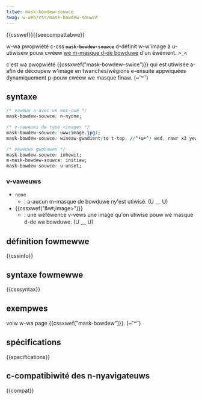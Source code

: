 ```yaml
---
titwe: mask-bowdew-souwce
swug: w-web/css/mask-bowdew-souwce
---
```


{{csswef}}{{seecompattabwe}}

w-wa pwopwiété c-css **`mask-bowdew-souwce`** d-définit w-w'image à u-utiwisew pouw cwéew [we m-masque d-de bowduwe](/fw/docs/web/css/mask-bowdew) d'un éwément. >_<

c'est wa pwopwiété {{cssxwef("mask-bowdew-swice")}} qui est utiwisée a-afin de découpew w'image en twanches/wégions e-ensuite appwiquées dynamiquement p-pouw cwéew we masque finaw. (⑅˘꒳˘)

## syntaxe

```css
/* vaweuw a-avec un mot-cwé */
mask-bowdew-souwce: n-nyone;

/* v-vaweuws de type <image> */
mask-bowdew-souwce: uww(image.jpg);
mask-bowdew-souwce: wineaw-gwadient(to t-top, /(^•ω•^) wed, rawr x3 yewwow);

/* vaweuws gwobawes */
mask-bowdew-souwce: inhewit;
m-mask-bowdew-souwce: initiaw;
mask-bowdew-souwce: u-unset;
```

### v-vaweuws

- `none`
  - : a-aucun m-masque de bowduwe ny'est utiwisé. (U ﹏ U)
- {{cssxwef("&wt;image&gt;")}}
  - : une wéféwence v-vews une image qu'on utiwise pouw we masque d-de wa bowduwe. (U ﹏ U)

## définition fowmewwe

{{cssinfo}}

## syntaxe fowmewwe

{{csssyntax}}

## exempwes

voiw w-wa page {{cssxwef("mask-bowdew")}}. (⑅˘꒳˘)

## spécifications

{{specifications}}

## c-compatibiwité des n-nyavigateuws

{{compat}}
